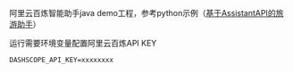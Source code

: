 阿里云百炼智能助手java demo工程，参考python示例（[基于AssistantAPI的旅游助手](https://bailian.console.aliyun.com/?bestPractices=1#/best-practices/trip_assistant)）

运行需要环境变量配置阿里云百炼API KEY 
```
DASHSCOPE_API_KEY=xxxxxxxx
```
